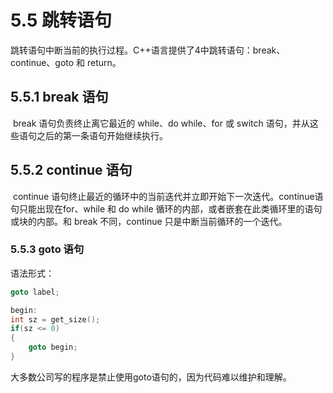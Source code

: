 # 5.5 跳转语句

​	跳转语句中断当前的执行过程。C++语言提供了4中跳转语句：break、continue、goto 和 return。

## 5.5.1 break 语句

​	break 语句负责终止离它最近的 while、do while、for 或 switch 语句，并从这些语句之后的第一条语句开始继续执行。

## 5.5.2 continue 语句

​	continue 语句终止最近的循环中的当前迭代并立即开始下一次迭代。continue语句只能出现在for、while 和 do while 循环的内部，或者嵌套在此类循环里的语句或块的内部。和 break 不同，continue 只是中断当前循环的一个迭代。

### 5.5.3 goto 语句

语法形式：

```c++
goto label;
```

```c++
begin:
int sz = get_size();
if(sz <= 0)
{
    goto begin;
}
```

大多数公司写的程序是禁止使用goto语句的，因为代码难以维护和理解。